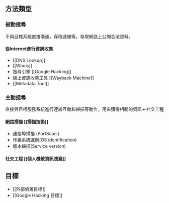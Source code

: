 ## 方法類型

### 被動搜尋
不與目標系統直接溝通，存取連線等。存取網路上公開合法資料。
#### 從Internet進行資訊收集 
- [[DNS Lookup]]
- [[Whois]]
- 搜尋引擎 [[Google Hacking]]
- 線上資訊收集工具 [[Wayback Machine]]
- [[Metadata Tool]]

### 主動搜尋
直接與目標服務系統進行連線互動和掃描等動作，用來獲得相關的資訊＋社交工程
#### 網路掃描 [[掃描技術]]
- 連接埠掃描 (PortScan ) 
- 作業系統識別(OS identification) 
- 版本掃描(Service version)
#### 社交工程 [[個人機敏資訊洩漏]]

## 目標
- [[外部偵蒐目標]]
- [[Google Hacking 目標]]